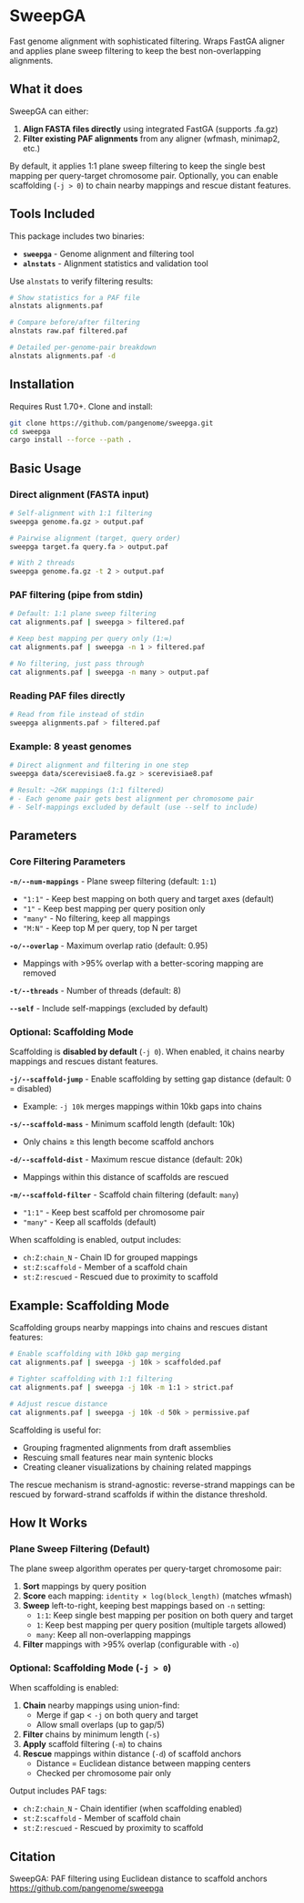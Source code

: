 # SweepGA

Fast genome alignment with sophisticated filtering. Wraps FastGA aligner and applies plane sweep filtering to keep the best non-overlapping alignments.

## What it does

SweepGA can either:
1. **Align FASTA files directly** using integrated FastGA (supports .fa.gz)
2. **Filter existing PAF alignments** from any aligner (wfmash, minimap2, etc.)

By default, it applies 1:1 plane sweep filtering to keep the single best mapping per query-target chromosome pair. Optionally, you can enable scaffolding (`-j > 0`) to chain nearby mappings and rescue distant features.

## Tools Included

This package includes two binaries:

- **`sweepga`** - Genome alignment and filtering tool
- **`alnstats`** - Alignment statistics and validation tool

Use `alnstats` to verify filtering results:
```bash
# Show statistics for a PAF file
alnstats alignments.paf

# Compare before/after filtering
alnstats raw.paf filtered.paf

# Detailed per-genome-pair breakdown
alnstats alignments.paf -d
```

## Installation

Requires Rust 1.70+. Clone and install:

```bash
git clone https://github.com/pangenome/sweepga.git
cd sweepga
cargo install --force --path .
```

## Basic Usage

### Direct alignment (FASTA input)

```bash
# Self-alignment with 1:1 filtering
sweepga genome.fa.gz > output.paf

# Pairwise alignment (target, query order)
sweepga target.fa query.fa > output.paf

# With 2 threads
sweepga genome.fa.gz -t 2 > output.paf
```

### PAF filtering (pipe from stdin)

```bash
# Default: 1:1 plane sweep filtering
cat alignments.paf | sweepga > filtered.paf

# Keep best mapping per query only (1:∞)
cat alignments.paf | sweepga -n 1 > filtered.paf

# No filtering, just pass through
cat alignments.paf | sweepga -n many > output.paf
```

### Reading PAF files directly

```bash
# Read from file instead of stdin
sweepga alignments.paf > filtered.paf
```

### Example: 8 yeast genomes

```bash
# Direct alignment and filtering in one step
sweepga data/scerevisiae8.fa.gz > scerevisiae8.paf

# Result: ~26K mappings (1:1 filtered)
# - Each genome pair gets best alignment per chromosome pair
# - Self-mappings excluded by default (use --self to include)
```

## Parameters

### Core Filtering Parameters

**`-n/--num-mappings`** - Plane sweep filtering (default: `1:1`)
- `"1:1"` - Keep best mapping on both query and target axes (default)
- `"1"` - Keep best mapping per query position only
- `"many"` - No filtering, keep all mappings
- `"M:N"` - Keep top M per query, top N per target

**`-o/--overlap`** - Maximum overlap ratio (default: 0.95)
- Mappings with >95% overlap with a better-scoring mapping are removed

**`-t/--threads`** - Number of threads (default: 8)

**`--self`** - Include self-mappings (excluded by default)

### Optional: Scaffolding Mode

Scaffolding is **disabled by default** (`-j 0`). When enabled, it chains nearby mappings and rescues distant features.

**`-j/--scaffold-jump`** - Enable scaffolding by setting gap distance (default: 0 = disabled)
- Example: `-j 10k` merges mappings within 10kb gaps into chains

**`-s/--scaffold-mass`** - Minimum scaffold length (default: 10k)
- Only chains ≥ this length become scaffold anchors

**`-d/--scaffold-dist`** - Maximum rescue distance (default: 20k)
- Mappings within this distance of scaffolds are rescued

**`-m/--scaffold-filter`** - Scaffold chain filtering (default: `many`)
- `"1:1"` - Keep best scaffold per chromosome pair
- `"many"` - Keep all scaffolds (default)

When scaffolding is enabled, output includes:
- `ch:Z:chain_N` - Chain ID for grouped mappings
- `st:Z:scaffold` - Member of a scaffold chain
- `st:Z:rescued` - Rescued due to proximity to scaffold

## Example: Scaffolding Mode

Scaffolding groups nearby mappings into chains and rescues distant features:

```bash
# Enable scaffolding with 10kb gap merging
cat alignments.paf | sweepga -j 10k > scaffolded.paf

# Tighter scaffolding with 1:1 filtering
cat alignments.paf | sweepga -j 10k -m 1:1 > strict.paf

# Adjust rescue distance
cat alignments.paf | sweepga -j 10k -d 50k > permissive.paf
```

Scaffolding is useful for:
- Grouping fragmented alignments from draft assemblies
- Rescuing small features near main syntenic blocks
- Creating cleaner visualizations by chaining related mappings

The rescue mechanism is strand-agnostic: reverse-strand mappings can be rescued by forward-strand scaffolds if within the distance threshold.

## How It Works

### Plane Sweep Filtering (Default)

The plane sweep algorithm operates per query-target chromosome pair:

1. **Sort** mappings by query position
2. **Score** each mapping: `identity × log(block_length)` (matches wfmash)
3. **Sweep** left-to-right, keeping best mappings based on `-n` setting:
   - `1:1`: Keep single best mapping per position on both query and target
   - `1`: Keep best mapping per query position (multiple targets allowed)
   - `many`: Keep all non-overlapping mappings
4. **Filter** mappings with >95% overlap (configurable with `-o`)

### Optional: Scaffolding Mode (`-j > 0`)

When scaffolding is enabled:

1. **Chain** nearby mappings using union-find:
   - Merge if gap < `-j` on both query and target
   - Allow small overlaps (up to gap/5)
2. **Filter** chains by minimum length (`-s`)
3. **Apply** scaffold filtering (`-m`) to chains
4. **Rescue** mappings within distance (`-d`) of scaffold anchors
   - Distance = Euclidean distance between mapping centers
   - Checked per chromosome pair only

Output includes PAF tags:
- `ch:Z:chain_N` - Chain identifier (when scaffolding enabled)
- `st:Z:scaffold` - Member of scaffold chain
- `st:Z:rescued` - Rescued by proximity to scaffold

## Citation

SweepGA: PAF filtering using Euclidean distance to scaffold anchors
https://github.com/pangenome/sweepga
